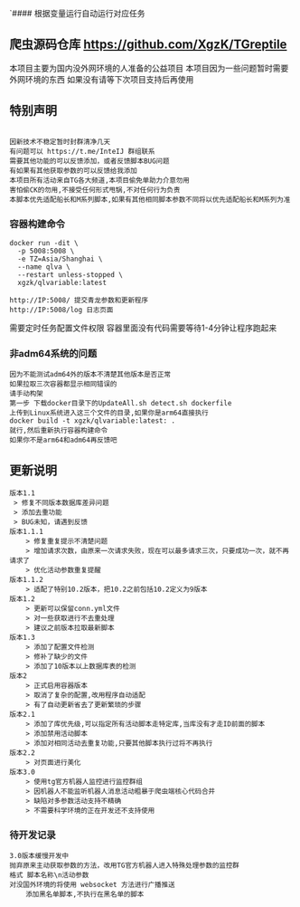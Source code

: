 `#### 根据变量运行自动运行对应任务
## 爬虫源码仓库 https://github.com/XgzK/TGreptile
本项目主要为国内没外网环境的人准备的公益项目
本项目因为一些问题暂时需要外网环境的东西
如果没有请等下次项目支持后再使用
## 特别声明

```text

因新技术不稳定暂时封群清净几天
有问题可以 https://t.me/InteIJ 群组联系
需要其他功能的可以反馈添加，或者反馈脚本BUG问题
有如果有其他获取参数的可以反馈给我添加
本项目所有活动来自TG各大频道,本项目偷免单助力介意勿用
害怕偷CK的勿用,不接受任何形式甩锅,不对任何行为负责
本脚本优先适配船长和M系列脚本,如果有其他相同脚本参数不同将以优先适配船长和M系列为准
```

### 容器构建命令
```shell
docker run -dit \
  -p 5008:5008 \
  -e TZ=Asia/Shanghai \
  --name qlva \
  --restart unless-stopped \
  xgzk/qlvariable:latest
```
```http request
http://IP:5008/ 提交青龙参数和更新程序
http://IP:5008/log 日志页面
```
需要定时任务配置文件权限
容器里面没有代码需要等待1-4分钟让程序跑起来

### 非adm64系统的问题
```text
因为不能测试adm64外的版本不清楚其他版本是否正常
如果拉取三次容器都显示相同错误的
请手动构架
第一步 下载docker目录下的UpdateAll.sh detect.sh dockerfile
上传到Linux系统进入这三个文件的目录,如果你是arm64直接执行
docker build -t xgzk/qlvariable:latest: .
就行,然后重新执行容器构建命令
如果你不是arm64和adm64再反馈吧
```

## 更新说明

```text
版本1.1 
 > 修复不同版本数据库差异问题
 > 添加去重功能
 > BUG未知，请遇到反馈
版本1.1.1
    > 修复重复提示不清楚问题
    > 增加请求次数，由原来一次请求失败，现在可以最多请求三次，只要成功一次，就不再请求了
    > 优化活动参数重复提醒
版本1.1.2
    > 适配了特别10.2版本，把10.2之前包括10.2定义为9版本
版本1.2
    > 更新可以保留conn.yml文件
    > 对一些获取进行不去重处理
    > 建议之前版本拉取最新脚本
版本1.3
    > 添加了配置文件检测
    > 修补了缺少的文件
    > 添加了10版本以上数据库表的检测
版本2
    > 正式启用容器版本
    > 取消了复杂的配置,改用程序自动适配
    > 有了自动更新省去了更新繁琐的步骤
版本2.1
    > 添加了库优先级,可以指定所有活动脚本走特定库,当库没有才走ID前面的脚本
    > 添加禁用活动脚本
    > 添加对相同活动去重复功能,只要其他脚本执行过将不再执行
版本2.2
    > 对页面进行美化
版本3.0
    > 使用tg官方机器人监控进行监控群组
    > 因机器人不能监听机器人消息活动粗暴于爬虫端核心代码合并
    > 缺陷对多参数活动支持不精确
    > 不需要科学环境的正在开发还不支持使用
```
### 待开发记录
```text
3.0版本缓慢开发中
抛弃原来主动获取参数的方法，改用TG官方机器人进入特殊处理参数的监控群
格式 脚本名称\n活动参数
对没国外环境的将使用 websocket 方法进行广播推送
    添加黑名单脚本,不执行在黑名单的脚本
```
